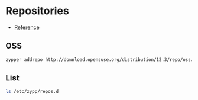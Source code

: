 # Repositories

- [Reference](https://en.opensuse.org/Package_repositories)

## OSS

```sh
zypper addrepo http://download.opensuse.org/distribution/12.3/repo/oss/ oss
```

## List

```sh
ls /etc/zypp/repos.d
```
